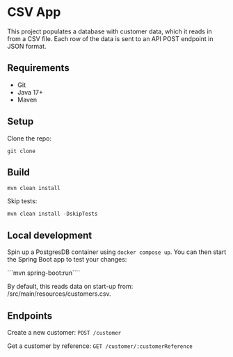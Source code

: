 # CSV App

This project populates a database with customer data, which it reads in from a CSV file. Each row of the data is sent
to an API POST endpoint in JSON format.

## Requirements

- Git
- Java 17+
- Maven

## Setup

Clone the repo:

```git clone ```

## Build

```mvn clean install```

Skip tests:

```mvn clean install -DskipTests```

## Local development

Spin up a PostgresDB container using `docker compose up`. You can then start the Spring Boot app to test your changes:

```mvn spring-boot:run````

By default, this reads data on start-up from: /src/main/resources/customers.csv.

## Endpoints

Create a new customer:
```POST /customer```

Get a customer by reference:
```GET /customer/:customerReference```